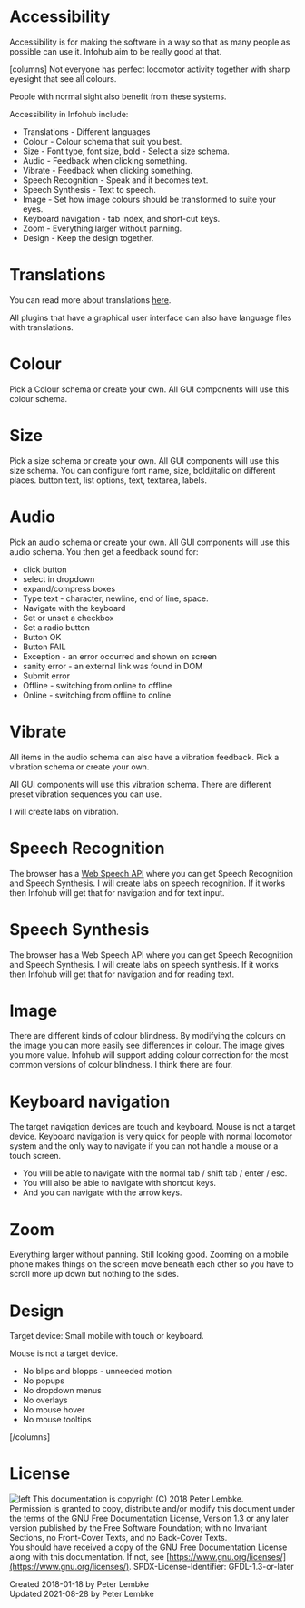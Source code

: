 # Accessibility
Accessibility is for making the software in a way so that as many people as possible can use it. Infohub aim to be really good at that.

[columns]
Not everyone has perfect locomotor activity together with sharp eyesight that see all colours.

People with normal sight also benefit from these systems. 

Accessibility in Infohub include:

* Translations - Different languages
* Colour - Colour schema that suit you best.
* Size - Font type, font size, bold - Select a size schema.
* Audio - Feedback when clicking something.
* Vibrate - Feedback when clicking something.
* Speech Recognition - Speak and it becomes text.
* Speech Synthesis - Text to speech. 
* Image - Set how image colours should be transformed to suite your eyes.
* Keyboard navigation - tab index, and short-cut keys.
* Zoom - Everything larger without panning.
* Design - Keep the design together.

# Translations
You can read more about translations [here](plugin,infohub_translate).

All plugins that have a graphical user interface can also have language files with translations.

# Colour
Pick a Colour schema or create your own.
All GUI components will use this colour schema.

# Size
Pick a size schema or create your own.
All GUI components will use this size schema.
You can configure font name, size, bold/italic on different places.
button text, list options, text, textarea, labels.

# Audio
Pick an audio schema or create your own.
All GUI components will use this audio schema.
You then get a feedback sound for:
* click button
* select in dropdown
* expand/compress boxes
* Type text - character, newline, end of line, space.
* Navigate with the keyboard
* Set or unset a checkbox
* Set a radio button
* Button OK
* Button FAIL
* Exception - an error occurred and shown on screen
* sanity error - an external link was found in DOM
* Submit error
* Offline - switching from online to offline
* Online - switching from offline to online

# Vibrate
All items in the audio schema can also have a vibration feedback.
Pick a vibration schema or create your own.

All GUI components will use this vibration schema.
There are different preset vibration sequences you can use.

I will create labs on vibration.

# Speech Recognition
The browser has a [Web Speech API](https://developer.mozilla.org/en-US/docs/Web/API/Web_Speech_API) where you can get Speech Recognition and Speech Synthesis.
I will create labs on speech recognition. If it works then Infohub will get that for navigation and for text input.
  
# Speech Synthesis
The browser has a Web Speech API where you can get Speech Recognition and Speech Synthesis.
I will create labs on speech synthesis. If it works then Infohub will get that for navigation and for reading text.

# Image
There are different kinds of colour blindness. By modifying the colours on the image you can more easily see differences in colour. The image gives you more value.
Infohub will support adding colour correction for the most common versions of colour blindness. I think there are four.
 
# Keyboard navigation
The target navigation devices are touch and keyboard. Mouse is not a target device.
Keyboard navigation is very quick for people with normal locomotor system and the only way to navigate if you can not handle a mouse or a touch screen.

* You will be able to navigate with the normal tab / shift tab / enter / esc.
* You will also be able to navigate with shortcut keys.
* And you can navigate with the arrow keys.

# Zoom
Everything larger without panning. Still looking good.
Zooming on a mobile phone makes things on the screen move beneath each other so you have to scroll more up down but nothing to the sides.

# Design
Target device: 
Small mobile with touch or keyboard.

Mouse is not a target device.

* No blips and blopps - unneeded motion
* No popups
* No dropdown menus
* No overlays
* No mouse hover
* No mouse tooltips

[/columns]

# License
![left](icon.png)
This documentation is copyright (C) 2018 Peter Lembke.  
Permission is granted to copy, distribute and/or modify this document under the terms of the GNU Free Documentation License, Version 1.3 or any later version published by the Free Software Foundation; with no Invariant Sections, no Front-Cover Texts, and no Back-Cover Texts.  
You should have received a copy of the GNU Free Documentation License along with this documentation. If not, see [https://www.gnu.org/licenses/](https://www.gnu.org/licenses/).  SPDX-License-Identifier: GFDL-1.3-or-later  

Created 2018-01-18 by Peter Lembke  
Updated 2021-08-28 by Peter Lembke  
